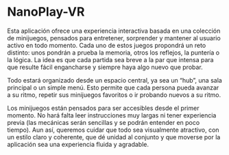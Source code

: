 # NanoPlay-VR

Esta aplicación ofrece una experiencia interactiva basada en una colección de minijuegos, pensados para entretener, sorprender y mantener al usuario activo en todo momento. Cada uno de estos juegos propondrá un reto distinto: unos pondrán a prueba la memoria, otros los reflejos, la puntería o la lógica. La idea es que cada partida sea breve a la par que intensa para que resulte fácil engancharse y siempre haya algo nuevo que probar.

Todo estará organizado desde un espacio central, ya sea un “hub”, una sala principal o un simple menú. Esto permite que cada persona pueda avanzar a su ritmo, repetir sus minijuegos favoritos o ir probando nuevos a su ritmo.

Los minijuegos están pensados para ser accesibles desde el primer momento. No hará falta leer instrucciones muy largas ni tener experiencia previa (las mecánicas serán sencillas y se podrán entender en poco tiempo). Aun así, queremos cuidar que todo sea visualmente atractivo, con un estilo claro y coherente, que dé unidad al conjunto y que moverse por la aplicación sea una experiencia fluida y agradable.
